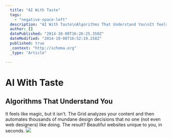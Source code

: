 ```yaml
---
  title: "AI With Taste"
  tags: 
    - "negative-space-left"
  description: "AI With Taste\nAlgorithms That Understand You\nIt feels like magic, but it isn&#39;t. The Grid analyzes your content and then automates thousands of mundane desig"
  author: []
  datePublished: "2014-10-08T16:26:25.350Z"
  dateModified: "2014-10-08T16:52:19.258Z"
  published: true
  _context: "http://schema.org"
  _type: "Article"

---
```

# AI With Taste

## Algorithms That Understand You

It feels like magic, but it isn't. The Grid analyzes your content and then automates thousands of mundane design decisions that no one (not even web designers) like doing. The result? Beautiful websites unique to you, in seconds.
![](https://s3-us-west-2.amazonaws.com/cdn.thegrid.io/posts/Beautiful-AI-bg.png)
